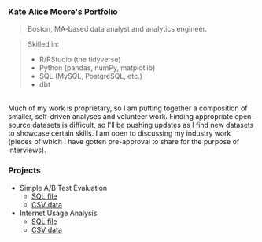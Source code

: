 ### Kate Alice Moore's Portfolio
> Boston, MA-based data analyst and analytics engineer. 

> Skilled in:
> + R/RStudio (the tidyverse)
> + Python (pandas, numPy, matplotlib)
> + SQL (MySQL, PostgreSQL, etc.)
> + dbt

<br> Much of my work is proprietary, so I am putting together a composition of smaller, self-driven analyses and volunteer work. Finding appropriate open-source datasets is difficult, so I'll be pushing updates as I find new datasets to showcase certain skills. 
I am open to discussing my industry work (pieces of which I have gotten pre-approval to share for the purpose of interviews).

### Projects
+ Simple A/B Test Evaluation
  - [SQL file](ab-test-analysis.sql)
  - [CSV data](simple_ab_test_data.csv)
+ Internet Usage Analysis
  - [SQL file](internet_usage_analysis.sql)
  - [CSV data](internet_usage_data.csv)


